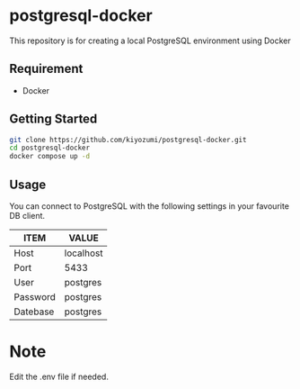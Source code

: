 # postgresql-docker
This repository is for creating a local PostgreSQL environment using Docker

## Requirement

* Docker


## Getting Started

```zsh
git clone https://github.com/kiyozumi/postgresql-docker.git
cd postgresql-docker
docker compose up -d
```

## Usage
You can connect to PostgreSQL with the following settings in your favourite DB client.

| ITEM       | VALUE     |
|------------|-----------|
| Host       | localhost |
| Port       | 5433      |
| User       | postgres  |
| Password   | postgres  |
| Datebase   | postgres  |




# Note

Edit the .env file if needed.



